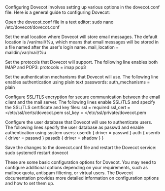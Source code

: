 Configuring Dovecot involves setting up various options in the dovecot.conf file. Here is a general guide to configuring Dovecot:

Open the dovecot.conf file in a text editor:
sudo nano /etc/dovecot/dovecot.conf

Set the mail location where Dovecot will store email messages. The default location is /var/mail/%u, which means that email messages will be stored in a file named after the user's login name.
mail_location = maildir:/var/mail/%u

Set the protocols that Dovecot will support. The following line enables both IMAP and POP3:
protocols = imap pop3

Set the authentication mechanisms that Dovecot will use. The following line enables authentication using plain text passwords:
auth_mechanisms = plain

Configure SSL/TLS encryption for secure communication between the email client and the mail server. The following lines enable SSL/TLS and specify the SSL/TLS certificate and key files:
ssl = required
ssl_cert = </etc/ssl/certs/dovecot.pem
ssl_key = </etc/ssl/private/dovecot.pem

Configure the user database that Dovecot will use to authenticate users. The following lines specify the user database as passwd and enable authentication using system users:
userdb {
  driver = passwd
}
auth {
  userdb {
    driver = passwd
  }
  passdb {
    driver = shadow
  }
}

Save the changes to the dovecot.conf file and restart the Dovecot service:
sudo systemctl restart dovecot

These are some basic configuration options for Dovecot. You may need to configure additional options depending on your requirements, such as mailbox quota, antispam filtering, or virtual users. The Dovecot documentation provides more detailed information on configuration options and how to set them up.
